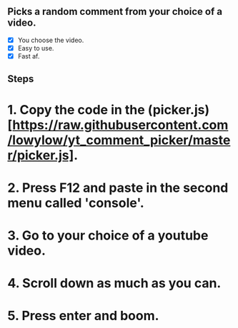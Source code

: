 ## Picks a random comment from your choice of a video.

- [x] You choose the video.
- [x] Easy to use.
- [x] Fast af.

## Steps

# 1. Copy the code in the (picker.js)[https://raw.githubusercontent.com/lowylow/yt_comment_picker/master/picker.js].
# 2. Press F12 and paste in the second menu called 'console'.
# 3. Go to your choice of a youtube video.
# 4. Scroll down as much as you can.
# 5. Press enter and boom.
